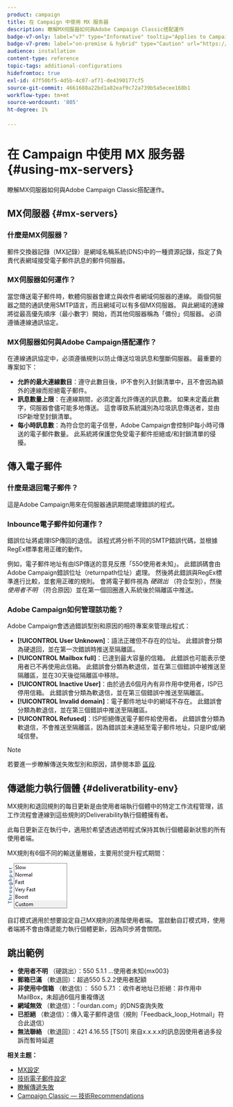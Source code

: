 ```yaml
---
product: campaign
title: 在 Campaign 中使用 MX 服务器
description: 瞭解MX伺服器如何與Adobe Campaign Classic搭配運作
badge-v7-only: label="v7" type="Informative" tooltip="Applies to Campaign Classic v7 only"
badge-v7-prem: label="on-premise & hybrid" type="Caution" url="https://experienceleague.adobe.com/docs/campaign-classic/using/installing-campaign-classic/architecture-and-hosting-models/hosting-models-lp/hosting-models.html" tooltip="Applies to on-premise and hybrid deployments only"
audience: installation
content-type: reference
topic-tags: additional-configurations
hidefromtoc: true
exl-id: 47f50bf5-4d5b-4c07-af71-de4390177cf5
source-git-commit: 4661688a22bd1a82eaf9c72a739b5a5ecee168b1
workflow-type: tm+mt
source-wordcount: '805'
ht-degree: 1%

---
```


# 在 Campaign 中使用 MX 服务器 {#using-mx-servers}



瞭解MX伺服器如何與Adobe Campaign Classic搭配運作。

## MX伺服器 {#mx-servers}

### 什麼是MX伺服器？

郵件交換器記錄（MX記錄）是網域名稱系統(DNS)中的一種資源記錄，指定了負責代表網域接受電子郵件訊息的郵件伺服器。

### MX伺服器如何運作？

當您傳送電子郵件時，軟體伺服器會建立與收件者網域伺服器的連線。 兩個伺服器之間的通訊使用SMTP語言，而且網域可以有多個MX伺服器。 與此網域的連線將從最高優先順序（最小數字）開始，而其他伺服器稱為「備份」伺服器。 必須遵循連線通訊協定。

### MX伺服器如何與Adobe Campaign搭配運作？

在連線通訊協定中，必須遵循規則以防止傳送垃圾訊息和壟斷伺服器。 最重要的專案如下：

* **允許的最大連線數目**：遵守此數目後，IP不會列入封鎖清單中，且不會因為額外的連線而拒絕電子郵件。
* **訊息數量上限**：在連線期間，必須定義允許傳送的訊息數。 如果未定義此數字，伺服器會儘可能多地傳送。 這會導致系統識別為垃圾訊息傳送者，並由ISP新增至封鎖清單。
* **每小時訊息數**：為符合您的電子信譽，Adobe Campaign會控制IP每小時可傳送的電子郵件數量。 此系統將保護您免受電子郵件拒絕或/和封鎖清單的侵擾。

## 傳入電子郵件

### 什麼是退回電子郵件？

這是Adobe Campaign用來在伺服器通訊期間處理錯誤的程式。

### Inbounce電子郵件如何運作？

錯誤位址將處理ISP傳回的退信。 該程式將分析不同的SMTP錯誤代碼，並根據RegEx標準套用正確的動作。

例如，電子郵件地址有由ISP傳送的意見反應「550使用者未知」。 此錯誤碼會由Adobe Campaign錯誤位址（returnpath位址）處理。 然後將此錯誤與RegEx標準進行比較，並套用正確的規則。 會將電子郵件視為 *硬跳出* （符合型別），然後 *使用者不明* （符合原因）並在第一個回圈進入系統後於隔離區中推送。

### Adobe Campaign如何管理該功能？

Adobe Campaign會透過錯誤型別和原因的相符專案來管理此程式：

* **[!UICONTROL User Unknown]**：語法正確但不存在的位址。 此錯誤會分類為硬退回，並在第一次錯誤時推送至隔離區。
* **[!UICONTROL Mailbox full]**：已達到最大容量的信箱。 此錯誤也可能表示使用者已不再使用此信箱。 此錯誤會分類為軟退信，並在第三個錯誤中被推送至隔離區，並在30天後從隔離區中移除。
* **[!UICONTROL Inactive User]**：由於過去6個月內有非作用中使用者，ISP已停用信箱。 此錯誤會分類為軟退信，並在第三個錯誤中推送至隔離區。
* **[!UICONTROL Invalid domain]**：電子郵件地址中的網域不存在。 此錯誤會分類為軟退信，並在第三個錯誤中推送至隔離區。
* **[!UICONTROL Refused]**：ISP拒絕傳送電子郵件給使用者。 此錯誤會分類為軟退信，不會推送至隔離區，因為錯誤並未連結至電子郵件地址，只是IP或/網域信譽。

>[!NOTE]
>
>若要進一步瞭解傳送失敗型別和原因，請參閱本節 [區段](../../delivery/using/understanding-delivery-failures.md#delivery-failure-types-and-reasons).

## 傳遞能力執行個體 {#deliveratbility-env}

MX規則和退回規則的每日更新是由使用者端執行個體中的特定工作流程管理，該工作流程會連線到這些規則的Deliverability執行個體擁有者。

此每日更新正在執行中，適用於希望透過透明程式保持其執行個體最新狀態的所有使用者端。

MX規則有6個不同的輸送量層級，主要用於提升程式期間：

![](assets/mx-rules-throughput.png)

自訂模式適用於想要設定自己MX規則的進階使用者端。 當啟動自訂模式時，使用者端將不會由傳遞能力執行個體更新，因為同步將會關閉。

## 跳出範例

* **使用者不明** （硬跳出）：550 5.1.1 ...使用者未知{mx003}
* **郵箱已滿** （軟退回）：超過550 5.2.2使用者配額
* **非使用中信箱** （軟退信）： 550 5.7.1 ：收件者地址已拒絕：非作用中MailBox，未超過6個月重複傳送
* **網域無效** （軟退信）：「ourdan.com」的DNS查詢失敗
* **已拒絕** （軟退信）：傳入電子郵件退信（規則「Feedback_loop_Hotmail」符合此退信）
* **無法聯絡** （軟退回）：421 4.16.55 [TS01] 來自x.x.x.x的訊息因使用者過多投訴而暫時延遲

**相关主题：**
* [MX設定](../../installation/using/email-deliverability.md#mx-configuration)
* [技術電子郵件設定](../../installation/using/email-deliverability.md)
* [瞭解傳遞失敗](../../delivery/using/understanding-delivery-failures.md)
* [Campaign Classic — 技術Recommendations](https://experienceleague.adobe.com/docs/deliverability-learn/deliverability-best-practice-guide/additional-resources/campaign/acc-technical-recommendations.html)
